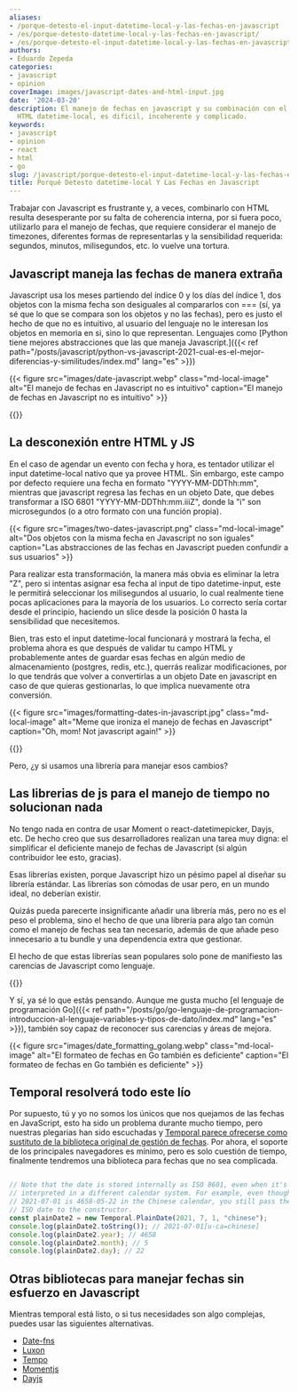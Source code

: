 ```yaml
---
aliases:
- /porque-detesto-el-input-datetime-local-y-las-fechas-en-javascript
- /es/porque-detesto-datetime-local-y-las-fechas-en-javascript/
- /es/porque-detesto-el-input-datetime-local-y-las-fechas-en-javascript
authors:
- Eduardo Zepeda
categories:
- javascript
- opinion
coverImage: images/javascript-dates-and-html-input.jpg
date: '2024-03-20'
description: El manejo de fechas en javascript y su combinación con el input estándar
  HTML datetime-local, es dificil, incoherente y complicado.
keywords:
- javascript
- opinion
- react
- html
- go
slug: /javascript/porque-detesto-el-input-datetime-local-y-las-fechas-en-javascript/
title: Porqué Detesto datetime-local Y Las Fechas en Javascript
---
```


Trabajar con Javascript es frustrante y, a veces, combinarlo con HTML resulta desesperante por su falta de coherencia interna, por si fuera poco, utilizarlo para el manejo de fechas, que requiere considerar el manejo de timezones, diferentes formas de representarlas y la sensibilidad requerida: segundos, minutos, milisegundos, etc. lo vuelve una tortura.

## Javascript maneja las fechas de manera extraña

Javascript usa los meses partiendo del índice 0 y los días del índice 1, dos objetos con la misma fecha son desiguales al compararlos con === (sí, ya sé que lo que se compara son los objetos y no las fechas), pero es justo el hecho de que no es intuitivo, al usuario del lenguaje no le interesan los objetos en memoria en si, sino lo que representan. Lenguajes como [Python tiene mejores abstracciones que las que maneja Javascript.]({{< ref path="/posts/javascript/python-vs-javascript-2021-cual-es-el-mejor-diferencias-y-similitudes/index.md" lang="es" >}})

{{< figure src="images/date-javascript.webp" class="md-local-image" alt="El manejo de fechas en Javascript no es intuitivo" caption="El manejo de fechas en Javascript no es intuitivo" >}}

{{<ad1>}}

## La desconexión entre HTML y JS

En el caso de agendar un evento con fecha y hora, es tentador utilizar el input datetime-local nativo que ya provee HTML. Sin embargo, este campo por defecto requiere una fecha en formato "YYYY-MM-DDThh:mm", mientras que javascript regresa las fechas en un objeto Date, que debes transformar a ISO 6801 "YYYY-MM-DDThh:mm.iiiZ", donde la "i" son microsegundos (o a otro formato con una función propia).

{{< figure src="images/two-dates-javascript.png" class="md-local-image" alt="Dos objetos con la misma fecha en Javascript no son iguales" caption="Las abstracciones de las fechas en Javascript pueden confundir a sus usuarios" >}}

Para realizar esta transformación, la manera más obvia es eliminar la letra "Z", pero si intentas asignar esa fecha al input de tipo datetime-input, este le permitirá seleccionar los milisegundos al usuario, lo cual realmente tiene pocas aplicaciones para la mayoría de los usuarios. Lo correcto sería cortar desde el principio, haciendo un slice desde la posición 0 hasta la sensibilidad que necesitemos. 

Bien, tras esto el input datetime-local funcionará y mostrará la fecha, el problema ahora es que después de validar tu campo HTML y probablemente antes de guardar esas fechas en algún medio de almacenamiento (postgres, redis, etc.), querrás realizar modificaciones, por lo que tendrás que volver a convertirlas a un objeto Date en javascript en caso de que quieras gestionarlas, lo que implica nuevamente otra conversión.

{{< figure src="images/formatting-dates-in-javascript.jpg" class="md-local-image" alt="Meme que ironiza el manejo de fechas en Javascript" caption="Oh, mom! Not javascript again!" >}}

{{<ad2>}}

Pero, ¿y si usamos una librería para manejar esos cambios? 

## Las librerias de js para el manejo de tiempo no solucionan nada

No tengo nada en contra de usar Moment o react-datetimepicker, Dayjs, etc. De hecho creo que sus desarrolladores realizan una tarea muy digna: el simplificar el deficiente manejo de fechas de Javascript (si algún contribuidor lee esto, gracias). 

Esas librerías existen, porque Javascript hizo un pésimo papel al diseñar su librería estándar. Las librerías son cómodas de usar pero, en un mundo ideal, no deberían existir.

Quizás pueda parecerte insignificante añadir una librería más, pero no es el peso el problema, sino el hecho de que una librería para algo tan común como el manejo de fechas sea tan necesario, además de que añade peso innecesario a tu bundle y una dependencia extra que gestionar.

El hecho de que estas librerías sean populares solo pone de manifiesto las carencias de Javascript como lenguaje. 

{{<ad3>}}

Y sí, ya sé lo que estás pensando. Aunque me gusta mucho [el lenguaje de programación Go]({{< ref path="/posts/go/go-lenguaje-de-programacion-introduccion-al-lenguaje-variables-y-tipos-de-dato/index.md" lang="es" >}}), también soy capaz de reconocer sus carencias y áreas de mejora.

{{< figure src="images/date_formatting_golang.webp" class="md-local-image" alt="El formateo de fechas en Go también es deficiente" caption="El formateo de fechas en Go también es deficiente" >}}

## Temporal resolverá todo este lío

Por supuesto, tú y yo no somos los únicos que nos quejamos de las fechas en JavaScript, esto ha sido un problema durante mucho tiempo, pero nuestras plegarias han sido escuchadas y [Temporal parece ofrecerse como sustituto de la biblioteca original de gestión de fechas](https://developer.mozilla.org/en-US/docs/Web/JavaScript/Reference/Global_Objects/Temporal). Por ahora, el soporte de los principales navegadores es mínimo, pero es solo cuestión de tiempo, finalmente tendremos una biblioteca para fechas que no sea complicada.

``` javascript

// Note that the date is stored internally as ISO 8601, even when it's
// interpreted in a different calendar system. For example, even though
// 2021-07-01 is 4658-05-22 in the Chinese calendar, you still pass the
// ISO date to the constructor.
const plainDate2 = new Temporal.PlainDate(2021, 7, 1, "chinese");
console.log(plainDate2.toString()); // 2021-07-01[u-ca=chinese]
console.log(plainDate2.year); // 4658
console.log(plainDate2.month); // 5
console.log(plainDate2.day); // 22
```

## Otras bibliotecas para manejar fechas sin esfuerzo en Javascript

Mientras temporal está listo, o si tus necesidades son algo complejas, puedes usar las siguientes alternativas.

- [Date-fns](https://date-fns.org/#?)
- [Luxon](https://moment.github.io/luxon/#/#?)
- [Tempo](https://tempo.formkit.com/#?)
- [Momentjs](https://momentjs.com/#?)
- [Dayjs](https://day.js.org/#?)
